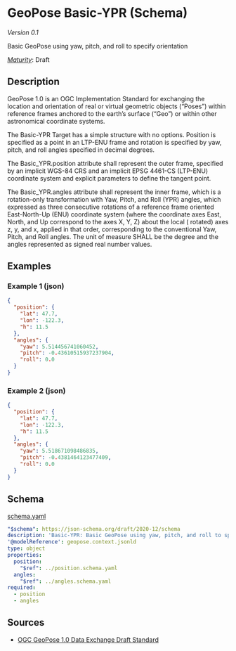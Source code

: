 # GeoPose Basic-YPR (Schema)

*Version 0.1*

Basic GeoPose using yaw, pitch, and roll to specify orientation

[*Maturity*](https://github.com/cportele/ogcapi-building-blocks#building-block-maturity): Draft

## Description

GeoPose 1.0 is an OGC Implementation Standard for exchanging the location and orientation of real or virtual geometric
objects (“Poses”) within reference frames anchored to the earth’s surface (“Geo”) or within other astronomical
coordinate systems.

The Basic-YPR Target has a simple structure with no options. Position is specified as a point in an LTP-ENU frame and
rotation is specified by yaw, pitch, and roll angles specified in decimal degrees.

The Basic_YPR.position attribute shall represent the outer frame, specified by an implicit WGS-84 CRS and an implicit
EPSG 4461-CS (LTP-ENU) coordinate system and explicit parameters to define the tangent point.

The Basic_YPR.angles attribute shall represent the inner frame, which is a rotation-only transformation with Yaw, Pitch,
and Roll (YPR) angles, which expressed as three consecutive rotations of a reference frame oriented East-North-Up (ENU)
coordinate system (where the coordinate axes East, North, and Up correspond to the axes X, Y, Z) about the local (
rotated) axes z, y, and x, applied in that order, corresponding to the conventional Yaw, Pitch, and Roll angles. The
unit of measure SHALL be the degree and the angles represented as signed real number values.

## Examples

    
### Example 1 (json)

```json
{
  "position": {
    "lat": 47.7,
    "lon": -122.3,
    "h": 11.5
  },
  "angles": {
    "yaw": 5.514456741060452,
    "pitch": -0.43610515937237904,
    "roll": 0.0
  }
}
```

    
### Example 2 (json)

```json
{
  "position": {
    "lat": 47.7,
    "lon": -122.3,
    "h": 11.5
  },
  "angles": {
    "yaw": 5.518671098486835,
    "pitch": -0.4381464123477409,
    "roll": 0.0
  }
}
```

## Schema

[schema.yaml](https://raw.githubusercontent.com/rob-metalinkage/bblocks/v3registry/registereditems/geo/geopose/basic-ypr/schema.yaml)

```yaml
"$schema": https://json-schema.org/draft/2020-12/schema
description: 'Basic-YPR: Basic GeoPose using yaw, pitch, and roll to specify orientation'
'@modelReference': geopose.context.jsonld
type: object
properties:
  position:
    "$ref": ../position.schema.yaml
  angles:
    "$ref": ../angles.schema.yaml
required:
  - position
  - angles

```
## Sources

* [OGC GeoPose 1.0 Data Exchange Draft Standard](https://docs.ogc.org/dis/21-056r10/21-056r10.html)
